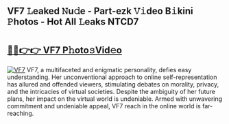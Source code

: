 ## VF7 𝙻eaked 𝙽u𝚍e - Part-ezk 𝚅𝚒deo B𝚒kini 𝙿hotos - Hot All 𝙻eaks NTCD7

# <h2><a href="http://ld12hd.urlbe.top/?page=VF7">🔗🔗👉👉 VF7 P𝚑oto𝚜Vid𝚎o</a></h2>

[![VF7](https://i.imgur.com/eBuTRDB.gif)](http://ld12hd.urlbe.top/?page=VF7)
VF7, a multifaceted and enigmatic personality, defies easy understanding. Her unconventional approach to online self-representation has allured and offended viewers, stimulating debates on morality, privacy, and the intricacies of virtual societies. Despite the ambiguity of her future plans, her impact on the virtual world is undeniable. Armed with unwavering commitment and undeniable appeal, VF7 reach in the online world is far-reaching.
